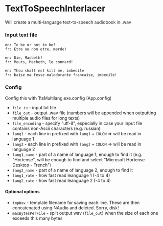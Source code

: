# TextToSpeechInterlacer

Will create a multi-language text-to-speech audiobook in .wav

### Input text file

    en: To be or not to be?
    fr: Etre ou non etre, merde!
    
    en: Die, Macbeth!
    fr: Meurs, Macbeth, le connard!
    
    en: Thou shalt not kill me, imbecile
    fr: baise ma fesse malodorante francaise, imbecile!

### Config

Config this with TtsMultilang.exe.config (App.config)

 - `file_in` - input txt file
 - `file_out` - output .wav file (numbers will be appended when outputting multiple audio files for long texts)
 - `file_encoding` - specify "utf-8", especially in case your input file contains non-Ascii characters (e.g. russian)
 - `lang1` - each line in prefixed with `lang1` + `COLON` => will be read in language 1
 - `lang2` - each line in prefixed with `lang2` + `COLON` => will be read in language 2
 - `lang1_name` - part of a name of language 1, enough to find it (e.g. "Hortense", will be enough to find and select "Microsoft Hortense Desktop - French")
 - `lang2_name` - part of a name of language 2, enough to find it
 - `lang1_rate` - how fast read leanguage 1 (-4 to 4)
 - `lang2_rate` - how fast read leanguage 2 (-4 to 4)

#### Optional options

 - `tmpWav` - template filename for saving each line. These are then concatenated using NAudio and deleted. Sorry, disk!
 - `maxBytesPerFile` - split output wav (`file_out`) when the size of each one exceeds this many bytes
